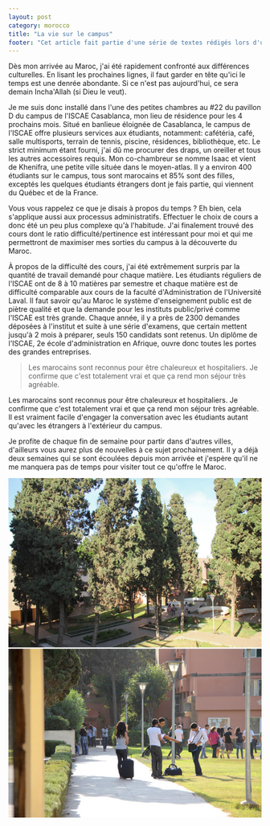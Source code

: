 ```yaml
---
layout: post
category: morocco
title: "La vie sur le campus"
footer: "Cet article fait partie d'une série de textes rédigés lors d'un séjour au Maroc en 2012."
---
```


Dès mon arrivée au Maroc, j'ai été rapidement confronté aux différences culturelles. En lisant les prochaines lignes, il faut garder en tête qu'ici le temps est une denrée abondante. Si ce n'est pas aujourd'hui, ce sera demain Incha'Allah (si Dieu le veut).

Je me suis donc installé dans l'une des petites chambres au #22 du pavillon D du campus de l'ISCAE Casablanca, mon lieu de résidence pour les 4 prochains mois. Situé en banlieue éloignée de Casablanca, le campus de l'ISCAE offre plusieurs services aux étudiants, notamment: cafétéria, café, salle multisports, terrain de tennis, piscine, résidences, bibliothèque, etc. Le strict minimum étant fourni, j'ai dû me procurer des draps, un oreiller et tous les autres accessoires requis. Mon co-chambreur se nomme Isaac et vient de Khenifra, une petite ville située dans le moyen-atlas. Il y a environ 400 étudiants sur le campus, tous sont marocains et 85% sont des filles, exceptés les quelques étudiants étrangers dont je fais partie, qui viennent du Québec et de la France.

Vous vous rappelez ce que je disais à propos du temps ? Eh bien, cela s'applique aussi aux processus administratifs. Effectuer le choix de cours a donc été un peu plus complexe qu'à l'habitude. J'ai finalement trouvé des cours dont le ratio difficulté/pertinence est intéressant pour moi et qui me permettront de maximiser mes sorties du campus à la découverte du Maroc.

À propos de la difficulté des cours, j'ai été extrêmement surpris par la quantité de travail demandé pour chaque matière. Les étudiants réguliers de l'ISCAE ont de 8 à 10 matières par semestre et chaque matière est de difficulté comparable aux cours de la faculté d'Administration de l'Université Laval. Il faut savoir qu'au Maroc le système d'enseignement public est de piètre qualité et que la demande pour les instituts public/privé comme l'ISCAE est très grande. Chaque année, il y a près de 2300 demandes déposées à l'institut et suite à une série d'examens, que certain mettent jusqu'à 2 mois à préparer, seuls 150 candidats sont retenus. Un diplôme de l'ISCAE, 2e école d'administration en Afrique, ouvre donc toutes les portes des grandes entreprises.

> Les marocains sont reconnus pour être chaleureux et hospitaliers. Je confirme que c'est totalement vrai et que ça rend mon séjour très agréable.

Les marocains sont reconnus pour être chaleureux et hospitaliers. Je confirme que c'est totalement vrai et que ça rend mon séjour très agréable. Il est vraiment facile d'engager la conversation avec les étudiants autant qu'avec les étrangers à l'extérieur du campus.

Je profite de chaque fin de semaine pour partir dans d'autres villes, d'ailleurs vous aurez plus de nouvelles à ce sujet prochainement. Il y a déjà deux semaines qui se sont écoulées depuis mon arrivée et j'espère qu'il ne me manquera pas de temps pour visiter tout ce qu'offre le Maroc.

![](/assets/media/words/morroco/vie-campus/campus-1.jpg)
![](/assets/media/words/morroco/vie-campus/campus-2.jpg)